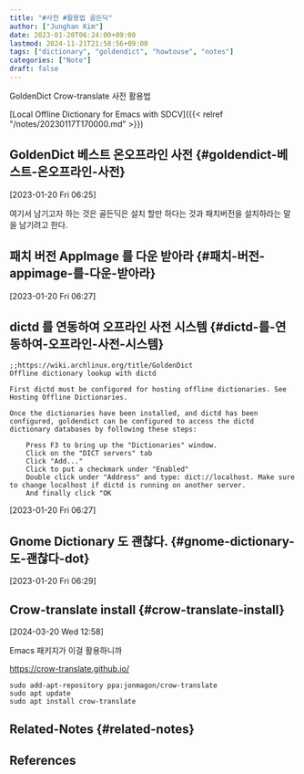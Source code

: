 ```yaml
---
title: "#사전 #활용법 골든딕"
author: ["Junghan Kim"]
date: 2023-01-20T06:24:00+09:00
lastmod: 2024-11-21T21:58:56+09:00
tags: ["dictionary", "goldendict", "howtouse", "notes"]
categories: ["Note"]
draft: false
---
```


GoldenDict Crow-translate 사전 활용법

[Local Offline Dictionary for Emacs with SDCV]({{< relref "/notes/20230117T170000.md" >}})


## GoldenDict 베스트 온오프라인 사전 {#goldendict-베스트-온오프라인-사전}

<span class="timestamp-wrapper"><span class="timestamp">[2023-01-20 Fri 06:25]</span></span>

여기서 남기고자 하는 것은 골든딕은 설치 할만 하다는 것과 패치버전을 설치하라는 말을 남기려고 한다.


## 패치 버전 AppImage 를 다운 받아라 {#패치-버전-appimage-를-다운-받아라}

<span class="timestamp-wrapper"><span class="timestamp">[2023-01-20 Fri 06:27]</span></span>


## dictd 를 연동하여 오프라인 사전 시스템 {#dictd-를-연동하여-오프라인-사전-시스템}

```text
;;https://wiki.archlinux.org/title/GoldenDict
Offline dictionary lookup with dictd

First dictd must be configured for hosting offline dictionaries. See Hosting Offline Dictionaries.

Once the dictionaries have been installed, and dictd has been configured, goldendict can be configured to access the dictd dictionary databases by following these steps:

    Press F3 to bring up the "Dictionaries" window.
    Click on the "DICT servers" tab
    Click "Add..."
    Click to put a checkmark under "Enabled"
    Double click under "Address" and type: dict://localhost. Make sure to change localhost if dictd is running on another server.
    And finally click "OK
```

<span class="timestamp-wrapper"><span class="timestamp">[2023-01-20 Fri 06:27]</span></span>


## Gnome Dictionary 도 괜찮다. {#gnome-dictionary-도-괜찮다-dot}

<span class="timestamp-wrapper"><span class="timestamp">[2023-01-20 Fri 06:29]</span></span>


## Crow-translate install {#crow-translate-install}

<span class="timestamp-wrapper"><span class="timestamp">[2024-03-20 Wed 12:58]</span></span>

Emacs 패키지가 이걸 활용하니까

<https://crow-translate.github.io/>

```text
sudo add-apt-repository ppa:jonmagon/crow-translate
sudo apt update
sudo apt install crow-translate
```


## Related-Notes {#related-notes}

## References

<style>.csl-entry{text-indent: -1.5em; margin-left: 1.5em;}</style><div class="csl-bib-body">
</div>
